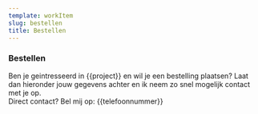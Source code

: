 ```yaml
---
template: workItem
slug: bestellen
title: Bestellen
---
```


### Bestellen

Ben je geintresseerd in {{project}} en wil je een
bestelling plaatsen? Laat dan hieronder jouw gegevens achter en ik
neem zo snel mogelijk contact met je op. <br />
Direct contact? Bel mij op: {{telefoonnummer}}
